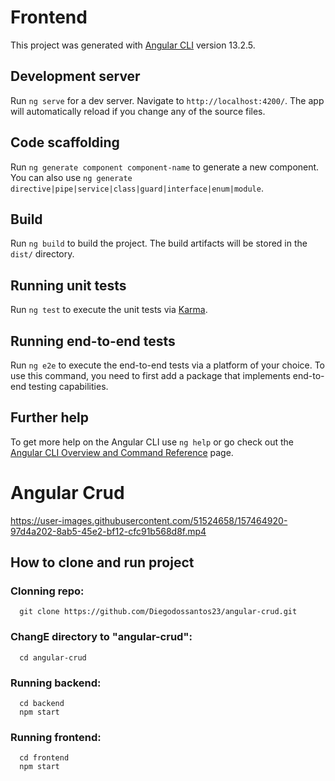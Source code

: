# Frontend

This project was generated with [Angular CLI](https://github.com/angular/angular-cli) version 13.2.5.

## Development server

Run `ng serve` for a dev server. Navigate to `http://localhost:4200/`. The app will automatically reload if you change any of the source files.

## Code scaffolding

Run `ng generate component component-name` to generate a new component. You can also use `ng generate directive|pipe|service|class|guard|interface|enum|module`.

## Build

Run `ng build` to build the project. The build artifacts will be stored in the `dist/` directory.

## Running unit tests

Run `ng test` to execute the unit tests via [Karma](https://karma-runner.github.io).

## Running end-to-end tests

Run `ng e2e` to execute the end-to-end tests via a platform of your choice. To use this command, you need to first add a package that implements end-to-end testing capabilities.

## Further help

To get more help on the Angular CLI use `ng help` or go check out the [Angular CLI Overview and Command Reference](https://angular.io/cli) page.

# Angular Crud

https://user-images.githubusercontent.com/51524658/157464920-97d4a202-8ab5-45e2-bf12-cfc91b568d8f.mp4

## How to clone and run project

### Clonning repo:
```console
  git clone https://github.com/Diegodossantos23/angular-crud.git 
```

### ChangE directory to "angular-crud":
```console
  cd angular-crud
```

### Running backend:
```console
  cd backend
  npm start
```

### Running frontend:

```console
  cd frontend
  npm start
```


